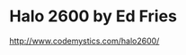 <!--
id: 901346752
link: http://kevinisom.info/post/901346752/halo-2600-by-ed-fries
slug: halo-2600-by-ed-fries
date: Wed Aug 04 2010 16:30:43 GMT+1200 (NZST)
raw: {"blog_name":"kevinisom","id":901346752,"post_url":"http://kevinisom.info/post/901346752/halo-2600-by-ed-fries","slug":"halo-2600-by-ed-fries","type":"link","date":"2010-08-04 04:30:43 GMT","timestamp":1280896243,"state":"published","format":"html","reblog_key":"9dGGx4mm","tags":[],"short_url":"http://tmblr.co/Zw68YyrkNN0","highlighted":[],"feed_item":"http://www.codemystics.com/halo2600/","from_feed_id":"650234","note_count":0,"title":"Halo 2600 by Ed Fries","url":"http://www.codemystics.com/halo2600/","description":""}
publish: 2010-08-04
tags: 
title: Halo 2600 by Ed Fries
-->


Halo 2600 by Ed Fries
=====================

<http://www.codemystics.com/halo2600/>


